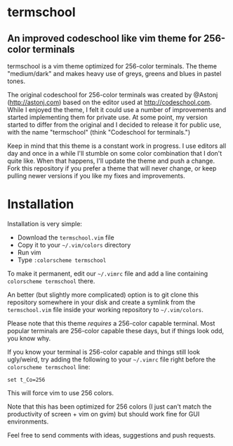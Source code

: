 # termschool
## An improved codeschool like vim theme for 256-color terminals

termschool is a vim theme optimized for 256-color terminals. The theme "medium/dark" and makes heavy use of greys, greens and blues in pastel tones.

The original codeschool for 256-color terminals was created by @Astonj (http://astonj.com) based on the
editor used at http://codeschool.com. While I enjoyed the theme, I felt it could use a number of
improvements and started implementing them for private use. At some point, my version started to differ
from the original and I decided to release it for public use, with the name "termschool" (think "Codeschool
for terminals.")

Keep in mind that this theme is a constant work in progress. I use editors all day and once in a while I'll
stumble on some color combination that I don't quite like. When that happens, I'll update the theme and
push a change. Fork this repository if you prefer a theme that will never change, or keep pulling newer
versions if you like my fixes and improvements.

# Installation

Installation is very simple:

- Download the `termschool.vim` file
- Copy it to your `~/.vim/colors` directory
- Run vim
- Type <ESC>`:colorscheme termschool`

To make it permanent, edit our `~/.vimrc` file and add a line containing `colorscheme termschool` there.

An better (but slightly more complicated) option is to git clone this repository somewhere in your disk and create a symlink from the `termschool.vim` file inside your working repository to `~/.vim/colors`.

Please note that this theme *requires* a 256-color capable terminal. Most popular terminals are 256-color capable these days, but if things look odd, you know why.

If you know your terminal is 256-color capable and things still look ugly/weird, try adding the following to
your `~/.vimrc` file right before the `colorscheme termschool` line:

```VimL
set t_Co=256                                                                                        
```

This will force vim to use 256 colors.

Note that this has been optimized for 256 colors (I just can't match the productivity of screen + vim on gvim)
but should work fine for GUI environments.

Feel free to send comments with ideas, suggestions and push requests.
